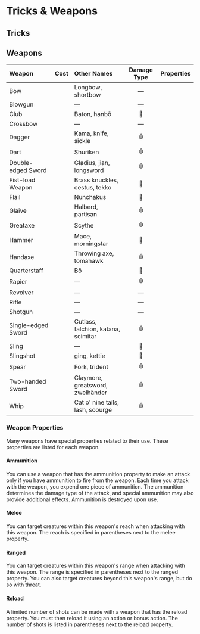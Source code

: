 # Tricks & Weapons

## Tricks

## Weapons

| Weapon | Cost | Other Names | Damage Type | Properties |
| :--- | :--- | :--- | :---: | :--- |
| Bow |  | Longbow, shortbow | — |  |
| Blowgun |  | — | — |  |
| Club |  | Baton, hanbō | 💢 |  |
| Crossbow |  | — | — |  |
| Dagger |  | Kama, knife, sickle | 🩸 |  |
| Dart |  | Shuriken | 🩸 |  |
| Double-edged Sword |  | Gladius, jian, longsword | 🩸 |  |
| Fist-load Weapon |  | Brass knuckles, cestus, tekko | 💢 |  |
| Flail |  | Nunchakus | 💢 |  |
| Glaive |  | Halberd, partisan | 🩸 |  |
| Greataxe |  | Scythe | 🩸 |  |
| Hammer |  | Mace, morningstar | 💢 |  |
| Handaxe |  | Throwing axe, tomahawk | 🩸 |  |
| Quarterstaff |  | Bō | 💢 |  |
| Rapier |  | — | 🩸 |  |
| Revolver |  | — | — |  |
| Rifle |  | — | — |  |
| Shotgun |  | — | — |  |
| Single-edged Sword |  | Cutlass, falchion, katana, scimitar | 🩸 |  |
| Sling |  | — | 💢 |  |
| Slingshot |  | ging, kettie | 💢 |  |
| Spear |  | Fork, trident | 🩸 |  |
| Two-handed Sword |  | Claymore, greatsword, zweihänder | 🩸 |  |
| Whip |  | Cat o' nine tails, lash, scourge | 🩸 |  |

### Weapon Properties

Many weapons have special properties related to their use. These properties are listed for each weapon.

#### Ammunition

You can use a weapon that has the ammunition property to make an attack only if you have ammunition to fire from the weapon. Each time you attack with the weapon, you expend one piece of ammunition. The ammunition determines the damage type of the attack, and special ammunition may also provide additional effects. Ammunition is destroyed upon use.

#### Melee

You can target creatures within this weapon's reach when attacking with this weapon. The reach is specified in parentheses next to the melee property.

#### Ranged

You can target creatures within this weapon's range when attacking with this weapon. The range is specified in parentheses next to the ranged property. You can also target creatures beyond this weapon's range, but do so with threat.

#### Reload

A limited number of shots can be made with a weapon that has the reload property. You must then reload it using an action or bonus action. The number of shots is listed in parentheses next to the reload property.

